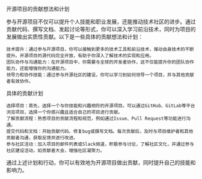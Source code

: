 开源项目的贡献想法和计划‌

参与开源项目不仅可以提升个人技能和职业发展，还能推动技术社区的进步。通过贡献代码、撰写文档、发起讨论等形式，你可以深入学习前沿技术，同时为项目的发展做出实质性贡献。以下是一些具体的贡献想法和计划：

    ‌技术提升‌：通过参与开源项目，你可以接触到更多的技术工具和前沿技术，推动自身技术的不断提升。开源项目的源代码完全开放，有助于你深入了解技术的实现和应用‌。
    ‌团队协作与沟通能力‌：在开源项目中，你需要与全球的开发者协作，这不仅能提升你的团队协作能力，还能增强你的沟通能力‌。
    ‌领导力和协作技能‌：通过参与开源社区的建设，你可以学习到如何领导一个项目，并与其他贡献者有效协作‌。

‌具体的贡献计划‌

    ‌选择项目‌：首先，选择一个与你技能和兴趣相符的开源项目。可以通过GitHub、GitLab等平台浏览项目，选择一个你感兴趣且适合自己的项目进行贡献‌。
    ‌了解贡献流程‌：熟悉项目的贡献流程和规范，例如通过Issue、Pull Request等功能进行沟通‌。
    ‌提交代码和文档‌：开始贡献代码、修复bug或撰写文档。每次贡献后，及时与项目维护者和其他贡献者沟通，获取反馈并进行改进‌。
    ‌参与社区活动‌：加入项目的邮件列表或Slack频道，积极参与讨论，了解社区文化，并通过参与社区建设活动，如贡献者大会，增强社区凝聚力‌。

通过上述计划和行动，你可以有效地为开源项目做出贡献，同时提升自己的技能和影响力。